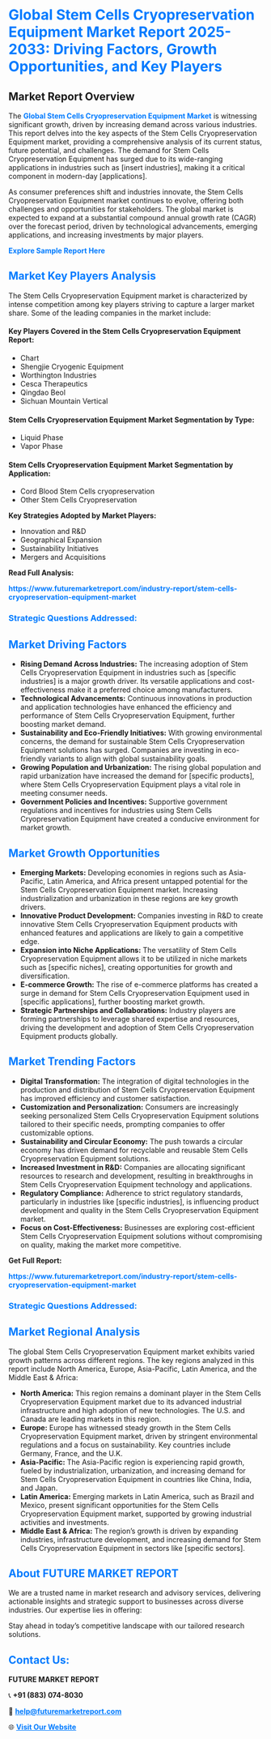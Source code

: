 <h1 style="color: #007BFF;">Global Stem Cells Cryopreservation Equipment Market Report 2025-2033: Driving Factors, Growth Opportunities, and Key Players</h1>

<section id="overview">
<h2>Market Report Overview</h2>
<p>The <a href="https://www.futuremarketreport.com/industry-report/stem-cells-cryopreservation-equipment-market" style="color: #007BFF; text-decoration: none;"><strong>Global Stem Cells Cryopreservation Equipment Market</strong></a> is witnessing significant growth, driven by increasing demand across various industries. This report delves into the key aspects of the Stem Cells Cryopreservation Equipment market, providing a comprehensive analysis of its current status, future potential, and challenges. The demand for Stem Cells Cryopreservation Equipment has surged due to its wide-ranging applications in industries such as [insert industries], making it a critical component in modern-day [applications].</p>
<p>As consumer preferences shift and industries innovate, the Stem Cells Cryopreservation Equipment market continues to evolve, offering both challenges and opportunities for stakeholders. The global market is expected to expand at a substantial compound annual growth rate (CAGR) over the forecast period, driven by technological advancements, emerging applications, and increasing investments by major players.</p>
</section>

<section id="overview">
<p><a href="https://www.futuremarketreport.com/request-sample/reportId=64716" style="color: #007BFF; text-decoration: none;"><strong>Explore Sample Report Here</strong></a></p>
</section>

<section id="key-players">
<h2 style="color: #007BFF;">Market Key Players Analysis</h2>
<p>The Stem Cells Cryopreservation Equipment market is characterized by intense competition among key players striving to capture a larger market share. Some of the leading companies in the market include:</p>
<h4>Key Players Covered in the Stem Cells Cryopreservation Equipment Report:</h4>
<ul><li>Chart</li><li>Shengjie Cryogenic Equipment</li><li>Worthington Industries</li><li>Cesca Therapeutics</li><li>Qingdao Beol</li><li>Sichuan Mountain Vertical</li></ul>
<h4>Stem Cells Cryopreservation Equipment Market Segmentation by Type:</h4>
<ul><li>Liquid Phase</li><li>Vapor Phase</li></ul>

<h4>Stem Cells Cryopreservation Equipment Market Segmentation by Application:</h4>
<ul><li>Cord Blood Stem Cells cryopreservation</li><li>Other Stem Cells Cryopreservation</li></ul>
<p><strong>Key Strategies Adopted by Market Players:</strong></p>
<ul>
<li>Innovation and R&D</li>
<li>Geographical Expansion</li>
<li>Sustainability Initiatives</li>
<li>Mergers and Acquisitions</li>
</ul>
</section>

<section>
<p><strong>Read Full Analysis: </strong></p><a href="https://www.futuremarketreport.com/industry-report/stem-cells-cryopreservation-equipment-market" style="color: #007BFF; text-decoration: none;"><strong>https://www.futuremarketreport.com/industry-report/stem-cells-cryopreservation-equipment-market</strong></a>
<h3 style="color: #007BFF;">Strategic Questions Addressed:</h3>
</section>

<section id="driving-factors">
<h2 style="color: #007BFF;">Market Driving Factors</h2>
<ul>
<li><strong>Rising Demand Across Industries:</strong> The increasing adoption of Stem Cells Cryopreservation Equipment in industries such as [specific industries] is a major growth driver. Its versatile applications and cost-effectiveness make it a preferred choice among manufacturers.</li>
<li><strong>Technological Advancements:</strong> Continuous innovations in production and application technologies have enhanced the efficiency and performance of Stem Cells Cryopreservation Equipment, further boosting market demand.</li>
<li><strong>Sustainability and Eco-Friendly Initiatives:</strong> With growing environmental concerns, the demand for sustainable Stem Cells Cryopreservation Equipment solutions has surged. Companies are investing in eco-friendly variants to align with global sustainability goals.</li>
<li><strong>Growing Population and Urbanization:</strong> The rising global population and rapid urbanization have increased the demand for [specific products], where Stem Cells Cryopreservation Equipment plays a vital role in meeting consumer needs.</li>
<li><strong>Government Policies and Incentives:</strong> Supportive government regulations and incentives for industries using Stem Cells Cryopreservation Equipment have created a conducive environment for market growth.</li>
</ul>
</section>

<section id="growth-opportunities">
<h2 style="color: #007BFF;">Market Growth Opportunities</h2>
<ul>
<li><strong>Emerging Markets:</strong> Developing economies in regions such as Asia-Pacific, Latin America, and Africa present untapped potential for the Stem Cells Cryopreservation Equipment market. Increasing industrialization and urbanization in these regions are key growth drivers.</li>
<li><strong>Innovative Product Development:</strong> Companies investing in R&D to create innovative Stem Cells Cryopreservation Equipment products with enhanced features and applications are likely to gain a competitive edge.</li>
<li><strong>Expansion into Niche Applications:</strong> The versatility of Stem Cells Cryopreservation Equipment allows it to be utilized in niche markets such as [specific niches], creating opportunities for growth and diversification.</li>
<li><strong>E-commerce Growth:</strong> The rise of e-commerce platforms has created a surge in demand for Stem Cells Cryopreservation Equipment used in [specific applications], further boosting market growth.</li>
<li><strong>Strategic Partnerships and Collaborations:</strong> Industry players are forming partnerships to leverage shared expertise and resources, driving the development and adoption of Stem Cells Cryopreservation Equipment products globally.</li>
</ul>
</section>

<section id="trending-factors">
<h2 style="color: #007BFF;">Market Trending Factors</h2>
<ul>
<li><strong>Digital Transformation:</strong> The integration of digital technologies in the production and distribution of Stem Cells Cryopreservation Equipment has improved efficiency and customer satisfaction.</li>
<li><strong>Customization and Personalization:</strong> Consumers are increasingly seeking personalized Stem Cells Cryopreservation Equipment solutions tailored to their specific needs, prompting companies to offer customizable options.</li>
<li><strong>Sustainability and Circular Economy:</strong> The push towards a circular economy has driven demand for recyclable and reusable Stem Cells Cryopreservation Equipment solutions.</li>
<li><strong>Increased Investment in R&D:</strong> Companies are allocating significant resources to research and development, resulting in breakthroughs in Stem Cells Cryopreservation Equipment technology and applications.</li>
<li><strong>Regulatory Compliance:</strong> Adherence to strict regulatory standards, particularly in industries like [specific industries], is influencing product development and quality in the Stem Cells Cryopreservation Equipment market.</li>
<li><strong>Focus on Cost-Effectiveness:</strong> Businesses are exploring cost-efficient Stem Cells Cryopreservation Equipment solutions without compromising on quality, making the market more competitive.</li>
</ul>
</section>

<section>
<p><strong>Get Full Report: </strong></p><a href="https://www.futuremarketreport.com/industry-report/stem-cells-cryopreservation-equipment-market" style="color: #007BFF; text-decoration: none;"><strong>https://www.futuremarketreport.com/industry-report/stem-cells-cryopreservation-equipment-market</strong></a>
<h3 style="color: #007BFF;">Strategic Questions Addressed:</h3>
</section>


<section id="regional-analysis">
<h2 style="color: #007BFF;">Market Regional Analysis</h2>
<p>The global Stem Cells Cryopreservation Equipment market exhibits varied growth patterns across different regions. The key regions analyzed in this report include North America, Europe, Asia-Pacific, Latin America, and the Middle East & Africa:</p>
<ul>
<li><strong>North America:</strong> This region remains a dominant player in the Stem Cells Cryopreservation Equipment market due to its advanced industrial infrastructure and high adoption of new technologies. The U.S. and Canada are leading markets in this region.</li>
<li><strong>Europe:</strong> Europe has witnessed steady growth in the Stem Cells Cryopreservation Equipment market, driven by stringent environmental regulations and a focus on sustainability. Key countries include Germany, France, and the U.K.</li>
<li><strong>Asia-Pacific:</strong> The Asia-Pacific region is experiencing rapid growth, fueled by industrialization, urbanization, and increasing demand for Stem Cells Cryopreservation Equipment in countries like China, India, and Japan.</li>
<li><strong>Latin America:</strong> Emerging markets in Latin America, such as Brazil and Mexico, present significant opportunities for the Stem Cells Cryopreservation Equipment market, supported by growing industrial activities and investments.</li>
<li><strong>Middle East & Africa:</strong> The region’s growth is driven by expanding industries, infrastructure development, and increasing demand for Stem Cells Cryopreservation Equipment in sectors like [specific sectors].</li>
</ul>
</section>

<footer>
<h2 style="color: #007BFF;">About FUTURE MARKET REPORT</h2>
<p>We are a trusted name in market research and advisory services, delivering actionable insights and strategic support to businesses across diverse industries. Our expertise lies in offering:</p>

<p>Stay ahead in today’s competitive landscape with our tailored research solutions.</p>

<h2 style="color: #007BFF;">Contact Us:</h2>
<p><strong>FUTURE MARKET REPORT</strong></p>
<p>📞 <strong>+91 (883) 074-8030</strong></p>
<p>📧 <strong><a href="mailto:help@futuremarketreport.com" style="color: #007BFF;">help@futuremarketreport.com</a></strong></p>
<p>🌐 <strong><a href="https://www.futuremarketreport.com/" style="color: #007BFF;">Visit Our Website</a></strong></p>
</footer>